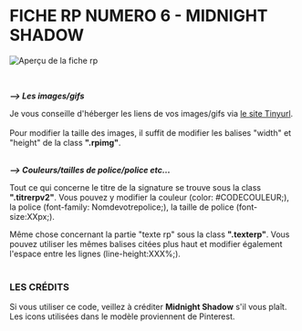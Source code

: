 # FICHE RP NUMERO 6 - MIDNIGHT SHADOW

![Aperçu de la fiche rp](https://i.goopics.net/uourd2.png)
 
<br/>

**_⟶ Les images/gifs_**

Je vous conseille d'héberger les liens de vos images/gifs via [le site Tinyurl](https://tinyurl.com/app).
<br/> <br/>
Pour modifier la taille des images, il suffit de modifier les balises "width" et "height" de la class <b>".rpimg"</b>.<br/><br/>

**_⟶ Couleurs/tailles de police/police etc..._**

Tout ce qui concerne le titre de la signature se trouve sous la class <b>"**.titrerpv2**"</b>. Vous pouvez y modifier la couleur (color: #CODECOULEUR;), la police (font-family: Nomdevotrepolice;), la taille de police (font-size:XXpx;).

Même chose concernant la partie "texte rp" sous la class <b>"**.texterp**"</b>. Vous pouvez utiliser les mêmes balises citées plus haut et modifier également l'espace entre les lignes (line-height:XXX%;).
 <br/><br/>
### LES CRÉDITS

Si vous utiliser ce code, veillez à créditer **Midnight Shadow** s'il vous plaît.<br/>
Les icons utilisées dans le modèle proviennent de Pinterest. 

